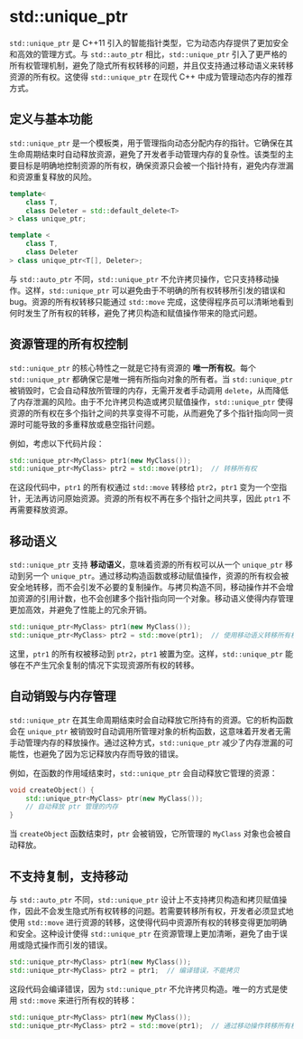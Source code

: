 # std::unique\_ptr

`std::unique_ptr` 是 C++11 引入的智能指针类型，它为动态内存提供了更加安全和高效的管理方式。与 `std::auto_ptr` 相比，`std::unique_ptr` 引入了更严格的所有权管理机制，避免了隐式所有权转移的问题，并且仅支持通过移动语义来转移资源的所有权。这使得 `std::unique_ptr` 在现代 C++ 中成为管理动态内存的推荐方式。

## 定义与基本功能

`std::unique_ptr` 是一个模板类，用于管理指向动态分配内存的指针。它确保在其生命周期结束时自动释放资源，避免了开发者手动管理内存的复杂性。该类型的主要目标是明确地控制资源的所有权，确保资源只会被一个指针持有，避免内存泄漏和资源重复释放的风险。

```cpp
template<
    class T,
    class Deleter = std::default_delete<T>
> class unique_ptr;
```

```cpp
template <
    class T,
    class Deleter
> class unique_ptr<T[], Deleter>;
```

与 `std::auto_ptr` 不同，`std::unique_ptr` 不允许拷贝操作，它只支持移动操作。这样，`std::unique_ptr` 可以避免由于不明确的所有权转移所引发的错误和 bug。资源的所有权转移只能通过 `std::move` 完成，这使得程序员可以清晰地看到何时发生了所有权的转移，避免了拷贝构造和赋值操作带来的隐式问题。

## 资源管理的所有权控制

`std::unique_ptr` 的核心特性之一就是它持有资源的 **唯一所有权**。每个 `std::unique_ptr` 都确保它是唯一拥有所指向对象的所有者。当 `std::unique_ptr` 被销毁时，它会自动释放所管理的内存，无需开发者手动调用 `delete`，从而降低了内存泄漏的风险。由于不允许拷贝构造或拷贝赋值操作，`std::unique_ptr` 使得资源的所有权在多个指针之间的共享变得不可能，从而避免了多个指针指向同一资源时可能导致的多重释放或悬空指针问题。

例如，考虑以下代码片段：

```cpp
std::unique_ptr<MyClass> ptr1(new MyClass());
std::unique_ptr<MyClass> ptr2 = std::move(ptr1);  // 转移所有权
```

在这段代码中，`ptr1` 的所有权通过 `std::move` 转移给 `ptr2`，`ptr1` 变为一个空指针，无法再访问原始资源。资源的所有权不再在多个指针之间共享，因此 `ptr1` 不再需要释放资源。

## 移动语义

`std::unique_ptr` 支持 **移动语义**，意味着资源的所有权可以从一个 `unique_ptr` 移动到另一个 `unique_ptr`。通过移动构造函数或移动赋值操作，资源的所有权会被安全地转移，而不会引发不必要的复制操作。与拷贝构造不同，移动操作并不会增加资源的引用计数，也不会创建多个指针指向同一个对象。移动语义使得内存管理更加高效，并避免了性能上的冗余开销。

```cpp
std::unique_ptr<MyClass> ptr1(new MyClass());
std::unique_ptr<MyClass> ptr2 = std::move(ptr1);  // 使用移动语义转移所有权
```

这里，`ptr1` 的所有权被移动到 `ptr2`，`ptr1` 被置为空。这样，`std::unique_ptr` 能够在不产生冗余复制的情况下实现资源所有权的转移。

## 自动销毁与内存管理

`std::unique_ptr` 在其生命周期结束时会自动释放它所持有的资源。它的析构函数会在 `unique_ptr` 被销毁时自动调用所管理对象的析构函数，这意味着开发者无需手动管理内存的释放操作。通过这种方式，`std::unique_ptr` 减少了内存泄漏的可能性，也避免了因为忘记释放内存而导致的错误。

例如，在函数的作用域结束时，`std::unique_ptr` 会自动释放它管理的资源：

```cpp
void createObject() {
    std::unique_ptr<MyClass> ptr(new MyClass());
    // 自动释放 ptr 管理的内存
}
```

当 `createObject` 函数结束时，`ptr` 会被销毁，它所管理的 `MyClass` 对象也会被自动释放。

## 不支持复制，支持移动

与 `std::auto_ptr` 不同，`std::unique_ptr` 设计上不支持拷贝构造和拷贝赋值操作，因此不会发生隐式所有权转移的问题。若需要转移所有权，开发者必须显式地使用 `std::move` 进行资源的转移，这使得代码中资源所有权的转移变得更加明确和安全。这种设计使得 `std::unique_ptr` 在资源管理上更加清晰，避免了由于误用或隐式操作而引发的错误。

```cpp
std::unique_ptr<MyClass> ptr1(new MyClass());
std::unique_ptr<MyClass> ptr2 = ptr1;  // 编译错误，不能拷贝
```

这段代码会编译错误，因为 `std::unique_ptr` 不允许拷贝构造。唯一的方式是使用 `std::move` 来进行所有权的转移：

```cpp
std::unique_ptr<MyClass> ptr1(new MyClass());
std::unique_ptr<MyClass> ptr2 = std::move(ptr1);  // 通过移动操作转移所有权
```
